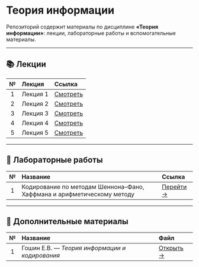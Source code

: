 # Теория информации  

Репозиторий содержит материалы по дисциплине **«Теория информации»**: лекции, лабораторные работы и вспомогательные материалы.

---

## 📚 Лекции  

| № | Лекция | Ссылка |
|:-:|:--------|:--------|
| 1 | Лекция 1 | [Смотреть](https://bbb.ssau.ru:8443/playback/presentation/2.3/0129ecab9debaa2a527731b70fb26c4174118bc4-1725866140439) |
| 2 | Лекция 2 | [Смотреть](https://bbb.ssau.ru:8443/playback/presentation/2.3/0129ecab9debaa2a527731b70fb26c4174118bc4-1726470103844) |
| 3 | Лекция 3 | [Смотреть](https://bbb.ssau.ru:8443/playback/presentation/2.3/0129ecab9debaa2a527731b70fb26c4174118bc4-1727070802891) |
| 4 | Лекция 4 | [Смотреть](https://bbb.ssau.ru:8443/playback/presentation/2.3/0129ecab9debaa2a527731b70fb26c4174118bc4-1727680818405) |
| 5 | Лекция 5 | [Смотреть](https://bbb.ssau.ru:8443/playback/presentation/2.3/0129ecab9debaa2a527731b70fb26c4174118bc4-1728285360960) |

---

## 🧩 Лабораторные работы  

| № | Название | Ссылка |
|:-:|:----------|:-------|
| 1 | Кодирование по методам Шеннона–Фано, Хаффмана и арифметическому методу | [Перейти →](./lab_1/task.md) |

---

## 📘 Дополнительные материалы  

| № | Название | Файл |
|:-:|:----------|:------|
| 1 | Гошин Е.В. — *Теория информации и кодирования* | [Открыть →](./additional_materials/Гошин_Е_В_Теория_информации_и_кодирования.pdf) |


